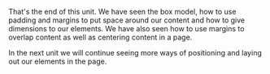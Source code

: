 That's the end of this unit. We have seen the box model, how to use padding and margins to put space around our content and how to give dimensions to our elements. We have also seen how to use margins to overlap content as well as centering content in a page.

In the next unit we will continue seeing more ways of positioning and laying out our elements in the page.